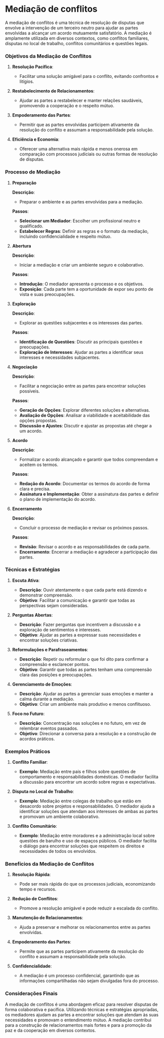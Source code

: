 # Mediação de conflitos
A mediação de conflitos é uma técnica de resolução de disputas que envolve a intervenção de um terceiro neutro para ajudar as partes envolvidas a alcançar um acordo mutuamente satisfatório. A mediação é amplamente utilizada em diversos contextos, como conflitos familiares, disputas no local de trabalho, conflitos comunitários e questões legais.

### **Objetivos da Mediação de Conflitos**

1. **Resolução Pacífica**:
   - Facilitar uma solução amigável para o conflito, evitando confrontos e litígios.

2. **Restabelecimento de Relacionamentos**:
   - Ajudar as partes a restabelecer e manter relações saudáveis, promovendo a cooperação e o respeito mútuo.

3. **Empoderamento das Partes**:
   - Permitir que as partes envolvidas participem ativamente da resolução do conflito e assumam a responsabilidade pela solução.

4. **Eficiência e Economia**:
   - Oferecer uma alternativa mais rápida e menos onerosa em comparação com processos judiciais ou outras formas de resolução de disputas.

### **Processo de Mediação**

1. **Preparação**

   **Descrição**: 
   - Preparar o ambiente e as partes envolvidas para a mediação.
   
   **Passos**:
   - **Selecionar um Mediador**: Escolher um profissional neutro e qualificado.
   - **Estabelecer Regras**: Definir as regras e o formato da mediação, incluindo confidencialidade e respeito mútuo.

2. **Abertura**

   **Descrição**: 
   - Iniciar a mediação e criar um ambiente seguro e colaborativo.
   
   **Passos**:
   - **Introdução**: O mediador apresenta o processo e os objetivos.
   - **Exposição**: Cada parte tem a oportunidade de expor seu ponto de vista e suas preocupações.

3. **Exploração**

   **Descrição**: 
   - Explorar as questões subjacentes e os interesses das partes.
   
   **Passos**:
   - **Identificação de Questões**: Discutir as principais questões e preocupações.
   - **Exploração de Interesses**: Ajudar as partes a identificar seus interesses e necessidades subjacentes.

4. **Negociação**

   **Descrição**: 
   - Facilitar a negociação entre as partes para encontrar soluções possíveis.
   
   **Passos**:
   - **Geração de Opções**: Explorar diferentes soluções e alternativas.
   - **Avaliação de Opções**: Analisar a viabilidade e aceitabilidade das opções propostas.
   - **Discussão e Ajustes**: Discutir e ajustar as propostas até chegar a um acordo.

5. **Acordo**

   **Descrição**: 
   - Formalizar o acordo alcançado e garantir que todos compreendam e aceitem os termos.
   
   **Passos**:
   - **Redação do Acordo**: Documentar os termos do acordo de forma clara e precisa.
   - **Assinatura e Implementação**: Obter a assinatura das partes e definir o plano de implementação do acordo.

6. **Encerramento**

   **Descrição**: 
   - Concluir o processo de mediação e revisar os próximos passos.
   
   **Passos**:
   - **Revisão**: Revisar o acordo e as responsabilidades de cada parte.
   - **Encerramento**: Encerrar a mediação e agradecer a participação das partes.

### **Técnicas e Estratégias**

1. **Escuta Ativa**:
   - **Descrição**: Ouvir atentamente o que cada parte está dizendo e demonstrar compreensão.
   - **Objetivo**: Facilitar a comunicação e garantir que todas as perspectivas sejam consideradas.

2. **Perguntas Abertas**:
   - **Descrição**: Fazer perguntas que incentivem a discussão e a exploração de sentimentos e interesses.
   - **Objetivo**: Ajudar as partes a expressar suas necessidades e encontrar soluções criativas.

3. **Reformulações e Parafraseamentos**:
   - **Descrição**: Repetir ou reformular o que foi dito para confirmar a compreensão e esclarecer pontos.
   - **Objetivo**: Garantir que todas as partes tenham uma compreensão clara das posições e preocupações.

4. **Gerenciamento de Emoções**:
   - **Descrição**: Ajudar as partes a gerenciar suas emoções e manter a calma durante a mediação.
   - **Objetivo**: Criar um ambiente mais produtivo e menos conflituoso.

5. **Foco no Futuro**:
   - **Descrição**: Concentração nas soluções e no futuro, em vez de relembrar eventos passados.
   - **Objetivo**: Direcionar a conversa para a resolução e a construção de acordos práticos.

### **Exemplos Práticos**

1. **Conflito Familiar**:
   - **Exemplo**: Mediação entre pais e filhos sobre questões de comportamento e responsabilidades domésticas. O mediador facilita a discussão para encontrar um acordo sobre regras e expectativas.

2. **Disputa no Local de Trabalho**:
   - **Exemplo**: Mediação entre colegas de trabalho que estão em desacordo sobre projetos e responsabilidades. O mediador ajuda a identificar soluções que atendam aos interesses de ambas as partes e promovam um ambiente colaborativo.

3. **Conflito Comunitário**:
   - **Exemplo**: Mediação entre moradores e a administração local sobre questões de barulho e uso de espaços públicos. O mediador facilita o diálogo para encontrar soluções que respeitem os direitos e necessidades de todos os envolvidos.

### **Benefícios da Mediação de Conflitos**

1. **Resolução Rápida**:
   - Pode ser mais rápida do que os processos judiciais, economizando tempo e recursos.

2. **Redução de Conflitos**:
   - Promove a resolução amigável e pode reduzir a escalada do conflito.

3. **Manutenção de Relacionamentos**:
   - Ajuda a preservar e melhorar os relacionamentos entre as partes envolvidas.

4. **Empoderamento das Partes**:
   - Permite que as partes participem ativamente da resolução do conflito e assumam a responsabilidade pela solução.

5. **Confidencialidade**:
   - A mediação é um processo confidencial, garantindo que as informações compartilhadas não sejam divulgadas fora do processo.

### **Considerações Finais**

A mediação de conflitos é uma abordagem eficaz para resolver disputas de forma colaborativa e pacífica. Utilizando técnicas e estratégias apropriadas, os mediadores ajudam as partes a encontrar soluções que atendam às suas necessidades e promovam o entendimento mútuo. A mediação contribui para a construção de relacionamentos mais fortes e para a promoção da paz e da cooperação em diversos contextos.